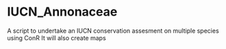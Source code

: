 # IUCN_Annonaceae
A script to undertake an IUCN conservation assesment on multiple species using ConR
It will also create maps
